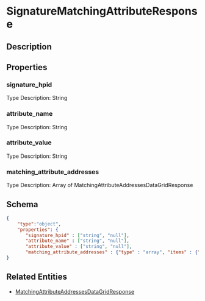 # SignatureMatchingAttributeResponse
## Description

## Properties
### signature_hpid


Type Description: String
### attribute_name


Type Description: String
### attribute_value


Type Description: String
### matching_attribute_addresses


Type Description: Array of MatchingAttributeAddressesDataGridResponse

## Schema
```json
{
    "type":"object",
    "properties": {
       "signature_hpid" : ["string", "null"],
       "attribute_name" : ["string", "null"],
       "attribute_value" : ["string", "null"],
       "matching_attribute_addresses" : {"type" : "array", "items" : {"$ref" : "/schemas/MatchingAttributeAddressesDataGrid"}
}
```

## Related Entities
- [MatchingAttributeAddressesDataGridResponse](MatchingAttributeAddressesDataGridResponse.md)

